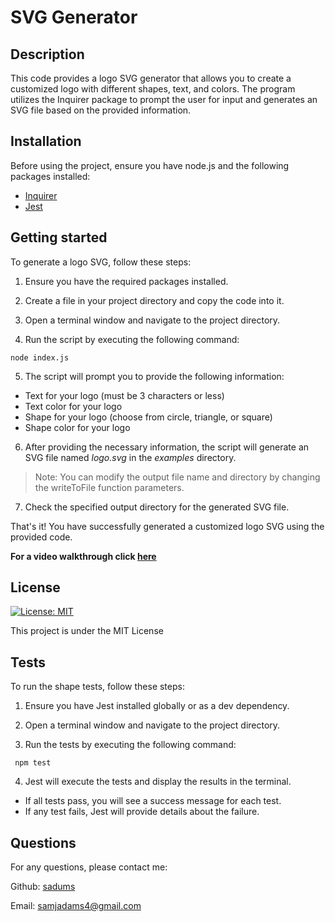 # SVG Generator


## Description

This code provides a logo SVG generator that allows you to create a customized logo with different shapes, text, and colors. The program utilizes the Inquirer package to prompt the user for input and generates an SVG file based on the provided information.

## Installation

Before using the project, ensure you have node.js and the following packages installed:
- [Inquirer](https://www.npmjs.com/package/inquirer "npmjs.com")
- [Jest](https://jestjs.io "jestjs.io")

## Getting started

To generate a logo SVG, follow these steps:

1. Ensure you have the required packages installed.

2. Create a file in your project directory and copy the code into it.

3. Open a terminal window and navigate to the project directory.

4. Run the script by executing the following command:

```
node index.js
```

5. The script will prompt you to provide the following information:

* Text for your logo (must be 3 characters or less)
* Text color for your logo
* Shape for your logo (choose from circle, triangle, or square)
* Shape color for your logo

6. After providing the necessary information, the script will generate an SVG file named *logo.svg* in the *examples* directory.

> Note: You can modify the output file name and directory by changing the writeToFile function parameters.

7. Check the specified output directory for the generated SVG file.

That's it! You have successfully generated a customized logo SVG using the provided code.

**For a video walkthrough click [here](https://drive.google.com/file/d/1vljuAlt0R66pVkXW-IdNk88soId80dRg/view "drive.google.com")**

## License

[![License: MIT](https://img.shields.io/badge/License-MIT-yellow.svg)](https://opensource.org/licenses/MIT)

This project is under the MIT License

## Tests

To run the shape tests, follow these steps:

1. Ensure you have Jest installed globally or as a dev dependency.

2. Open a terminal window and navigate to the project directory.

3. Run the tests by executing the following command:
```
 npm test
```

4. Jest will execute the tests and display the results in the terminal.
 * If all tests pass, you will see a success message for each test.
 * If any test fails, Jest will provide details about the failure.



## Questions 

For any questions, please contact me:

Github: [sadums](https://github.com/sadums)

Email: samjadams4@gmail.com